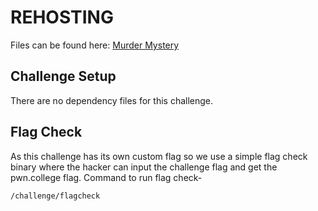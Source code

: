# REHOSTING

Files can be found here: [Murder Mystery](https://github.com/BYU-CSA/BYUCTF-2022/tree/main/OSINT/murder-mystery)

## Challenge Setup
There are no dependency files for this challenge.

## Flag Check

As this challenge has its own custom flag so we use a simple flag check binary where the hacker can input the challenge flag and get the pwn.college flag. Command to run flag check-
```
/challenge/flagcheck
```
